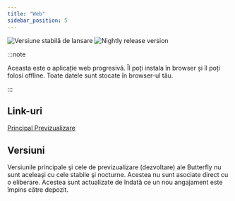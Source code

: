 ```yaml
---
title: "Web"
sidebar_position: 5
---
```


![Versiune stabilă de lansare](https://img.shields.io/badge/dynamic/yaml?color=c4840d&label=Stable&query=%24.version&url=https%3A%2F%2Fraw.githubusercontent.com%2FLinwoodDev%2Fbutterfly%2Fstable%2Fapp%2Fpubspec.yaml&style=for-the-badge) ![Nightly release version](https://img.shields.io/badge/dynamic/yaml?color=f7d28c&label=Nightly&query=%24.version&url=https%3A%2F%2Fraw.githubusercontent.com%2FLinwoodDev%2Fbutterfly%2Fnightly%2Fapp%2Fpubspec.yaml&style=for-the-badge)

:::note

Aceasta este o aplicație web progresivă. Îl poți instala în browser și îl poți folosi offline. Toate datele sunt stocate în browser-ul tău.

:::


## Link-uri

<div className="row margin-bottom--lg padding--sm">
<a className="button button--outline button--info button--lg margin--sm" href="https://butterfly.linwood.dev">
  Principal
</a>
<a className="button button--outline button--danger button--lg margin--sm" href="https://preview.butterfly.linwood.dev">
  Previzualizare
</a>
</div>

## Versiuni

Versiunile principale şi cele de previzualizare (dezvoltare) ale Butterfly nu sunt aceleaşi cu cele stabile şi nocturne. Acestea nu sunt asociate direct cu o eliberare. Acestea sunt actualizate de îndată ce un nou angajament este împins către depozit.
